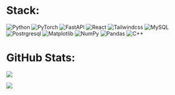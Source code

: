 
# Stack:
![Python](https://img.shields.io/badge/python-3670A0?style=for-the-badge&logo=python&logoColor=ffdd54) ![PyTorch](https://img.shields.io/badge/PyTorch-%23EE4C2C.svg?style=for-the-badge&logo=PyTorch&logoColor=white) ![FastAPI](https://img.shields.io/badge/FastAPI-005571?style=for-the-badge&logo=fastapi) ![React](https://shields.io/badge/react-black?logo=react&style=for-the-badge) ![Tailwindcss](https://img.shields.io/badge/Tailwind_CSS-grey?style=for-the-badge&logo=tailwind-css&logoColor=38B2AC) ![MySQL](https://img.shields.io/badge/mysql-%2300000f.svg?style=for-the-badge&logo=mysql&logoColor=white) ![Postrgresql](https://img.shields.io/badge/postgresql-4169e1?style=for-the-badge&logo=postgresql&logoColor=white) ![Matplotlib](https://img.shields.io/badge/Matplotlib-%23ffffff.svg?style=for-the-badge&logo=Matplotlib&logoColor=black) ![NumPy](https://img.shields.io/badge/numpy-%23013243.svg?style=for-the-badge&logo=numpy&logoColor=white) ![Pandas](https://img.shields.io/badge/pandas-%23150458.svg?style=for-the-badge&logo=pandas&logoColor=white) ![C++](https://img.shields.io/badge/c++-%2300599C.svg?style=for-the-badge&logo=c%2B%2B&logoColor=white)
# GitHub Stats:
![](https://github-readme-stats.vercel.app/api/top-langs/?username=cxrsedhappy&theme=dark&hide_border=true&include_all_commits=false&count_private=false&layout=compact)

[![](https://visitcount.itsvg.in/api?id=cxrsedhappy&icon=0&color=0)](https://visitcount.itsvg.in)

<!-- Proudly created with GPRM ( https://gprm.itsvg.in ) -->

